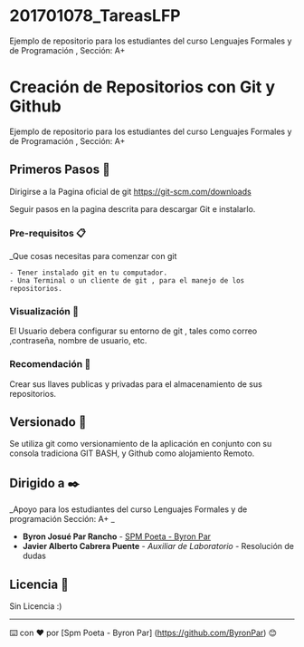 # 201701078_TareasLFP
Ejemplo de repositorio para los estudiantes del curso Lenguajes Formales y de Programación , Sección: A+

# Creación de Repositorios con Git y Github

Ejemplo de repositorio para los estudiantes del curso Lenguajes Formales y de Programación , Sección: A+

## Primeros Pasos 🚀

Dirigirse a la Pagina oficial de git https://git-scm.com/downloads

Seguir pasos en la pagina descrita para descargar Git e instalarlo.


### Pre-requisitos 📋

_Que cosas necesitas para comenzar con git

```
- Tener instalado git en tu computador.
- Una Terminal o un cliente de git , para el manejo de los repositorios.
```

### Visualización 🔧

El Usuario debera configurar su entorno de git , tales como correo ,contraseña, nombre de usuario, etc.

### Recomendación 📌

Crear sus llaves publicas y privadas para el almacenamiento de sus repositorios.


## Versionado 📌

Se utiliza git como versionamiento de la aplicación en conjunto con su consola tradiciona GIT BASH, y Github como alojamiento Remoto.

## Dirigido a ✒️

_Apoyo para los estudiantes del curso Lenguajes Formales y de programación Sección: A+ _

* **Byron Josué Par Rancho**  - [SPM Poeta - Byron Par](https://github.com/ByronPar)
* **Javier Alberto Cabrera Puente** - *Auxiliar de Laboratorio* - Resolución de dudas

## Licencia 📄

Sin Licencia :)




---
⌨️ con ❤️ por [Spm Poeta - Byron Par] (https://github.com/ByronPar) 😊

